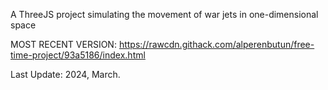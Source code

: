 A ThreeJS project simulating the movement of war jets in one-dimensional space

MOST RECENT VERSION: https://rawcdn.githack.com/alperenbutun/free-time-project/93a5186/index.html

Last Update: 2024, March.
